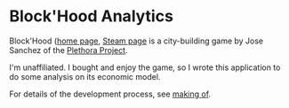 Block'Hood Analytics
====================

Block'Hood ([home page](https://www.plethora-project.com/blockhood),
[Steam page](https://store.steampowered.com/app/416210/Blockhood)
is a city-building game by Jose Sanchez of the
[Plethora Project](http://www.plethora-project.com).

I'm unaffiliated. I bought and enjoy the game, so I wrote this application to do some analysis on its economic model.

For details of the development process, see
[making of](https://github.com/reinderien/blockhood/blob/master/makingof.md).